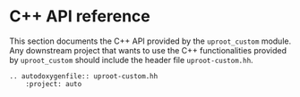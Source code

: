 # C++ API reference

This section documents the C++ API provided by the `uproot_custom` module. Any downstream project that wants to use the C++ functionalities provided by `uproot_custom` should include the header file `uproot-custom.hh`.

```{eval-rst}
.. autodoxygenfile:: uproot-custom.hh
    :project: auto
```
